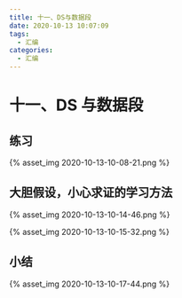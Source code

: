 ```yaml
---
title: 十一、DS与数据段
date: 2020-10-13 10:07:09
tags:
  - 汇编
categories:
  - 汇编
---
```


# 十一、DS 与数据段

## 练习

{% asset_img 2020-10-13-10-08-21.png %}

## 大胆假设，小心求证的学习方法

{% asset_img 2020-10-13-10-14-46.png %}

{% asset_img 2020-10-13-10-15-32.png %}

## 小结

{% asset_img 2020-10-13-10-17-44.png %}
